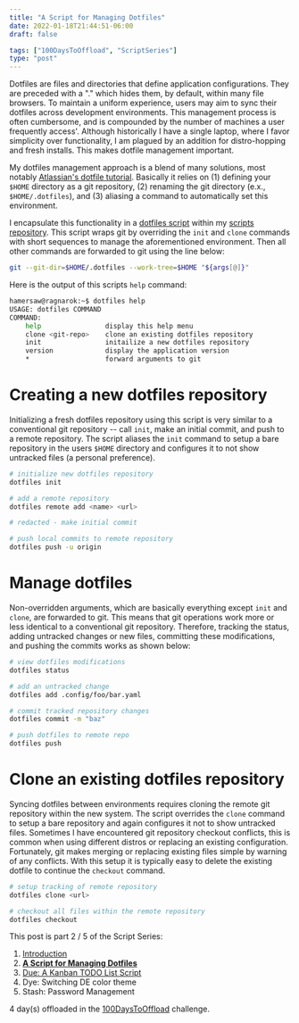 ```yaml
---
title: "A Script for Managing Dotfiles"
date: 2022-01-18T21:44:51-06:00
draft: false

tags: ["100DaysToOffload", "ScriptSeries"]
type: "post"
---
```


Dotfiles are files and directories that define application configurations. They are preceded with a "." which hides them, by default, within many file browsers. To maintain a uniform experience, users may aim to sync their dotfiles across development environments. This management process is often cumbersome, and is compounded by the number of machines a user frequently access'. Although historically I have a single laptop, where I favor simplicity over functionality, I am plagued by an addition for distro-hopping and fresh installs. This makes dotfile management important.

My dotfiles management approach is a blend of many solutions, most notably [Atlassian's dotfile tutorial](https://www.atlassian.com/git/tutorials/dotfiles). Basically it relies on (1) defining your `$HOME` directory as a git repository, (2) renaming the git directory (e.x., `$HOME/.dotfiles`), and (3) aliasing a command to automatically set this environment.

I encapsulate this functionality in a [dotfiles script](https://github.com/hamersaw/scripts/blob/master/dotfiles) within my [scripts repository](https://github.com/hamersaw/scripts). This script wraps git by overriding the `init` and `clone` commands with short sequences to manage the aforementioned environment. Then all other commands are forwarded to git using the line below:
        
```bash
git --git-dir=$HOME/.dotfiles --work-tree=$HOME "${args[@]}"
```

Here is the output of this scripts `help` command:

```bash
hamersaw@ragnarok:~$ dotfiles help
USAGE: dotfiles COMMAND
COMMAND:
    help                display this help menu
    clone <git-repo>    clone an existing dotfiles repository
    init                initailize a new dotfiles repository
    version             display the application version
    *                   forward arguments to git
```

# Creating a new dotfiles repository
Initializing a fresh dotfiles repository using this script is very similar to a conventional git repository -- call `init`, make an initial commit, and push to a remote repository. The script aliases the `init` command to setup a bare repository in the users `$HOME` directory and configures it to not show untracked files (a personal preference). 

```bash
# initialize new dotfiles repository
dotfiles init

# add a remote repository
dotfiles remote add <name> <url>

# redacted - make initial commit

# push local commits to remote repository
dotfiles push -u origin
```

# Manage dotfiles
Non-overridden arguments, which are basically everything except `init` and `clone`, are forwarded to git. This means that git operations work more or less identical to a conventional git repository. Therefore, tracking the status, adding untracked changes or new files, committing these modifications, and pushing the commits works as shown below:

```bash
# view dotfiles modifications
dotfiles status

# add an untracked change
dotfiles add .config/foo/bar.yaml

# commit tracked repository changes
dotfiles commit -m "baz"

# push dotfiles to remote repo
dotfiles push
```

# Clone an existing dotfiles repository
Syncing dotfiles between environments requires cloning the remote git repository within the new system. The script overrides the `clone` command to setup a bare repository and again configures it not to show untracked files. Sometimes I have encountered git repository checkout conflicts, this is common when using different distros or replacing an existing configuration. Fortunately, git makes merging or replacing existing files simple by warning of any conflicts. With this setup it is typically easy to delete the existing dotfile to continue the `checkout` command.

```bash
# setup tracking of remote repository
dotfiles clone <url>

# checkout all files within the remote repository
dotfiles checkout
```

This post is part 2 / 5 of the Script Series:
1. [Introduction](/posts/2022.01.14-introducing-script-series)
2. [**A Script for Managing Dotfiles**](/posts/2022.01.18-a-script-for-managing-dotfiles)
3. [Due: A Kanban TODO List Script](/posts/2022.01.20-due-a-kanban-todo-list-script)
4. Dye: Switching DE color theme
5. Stash: Password Management

4 day(s) offloaded in the [100DaysToOffload](https://100daystooffload.com/) challenge.
